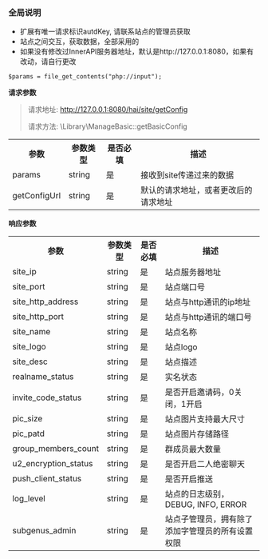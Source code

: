 
### 全局说明
* 扩展有唯一请求标识autdKey, 请联系站点的管理员获取
* 站点之间交互，获取数据，全部采用的
* 如果没有修改过InnerAPI服务器地址，默认是http://127.0.0.1:8080，如果有改动，请自行更改

```
$params = file_get_contents("php://input");
```

**请求参数** 

> 请求地址: http://127.0.0.1:8080/hai/site/getConfig
> 
> 请求方法: \Library\ManageBasic::getBasicConfig
>
> 

<table>
<tr>
<th>参数</th>
<th>参数类型</th>
<th>是否必填</th>
<th>描述</th>
</tr>
<tr>
<td> params </td>
<td> string </td>
<td> 是</td>
<td> 接收到site传递过来的数据</td>
</tr>
<tr>
<td>getConfigUrl</td>
<td>string</td>
<td>是</td>
<td>默认的请求地址，或者更改后的请求地址</td>
</tr>
</table>

**响应参数**

<table >
<tr>
<th> 参数</th>
<th> 参数类型</th>
<th> 是否必填</th>
<th> 描述</th>
</tr>
<tr>
<td> site_ip </td>
<td> string </td>
<td> 是</td>
<td> 站点服务器地址</td>
</tr>
<tr>
<td> site_port </td>
<td> string </td>
<td> 是</td>
<td> 站点端口号</td>
</tr>
<tr>
<td> site_http_address </td>
<td> string </td>
<td> 是</td>
<td> 站点与http通讯的ip地址</td>
</tr>
<tr>
<td> site_http_port </td>
<td> string </td>
<td> 是</td>
<td> 站点与http通讯的端口号</td>
</tr>
<tr>
<td> site_name </td>
<td> string </td>
<td> 是</td>
<td> 站点名称</td>
</tr>
<tr>
<td> site_logo </td>
<td> string </td>
<td> 是</td>
<td> 站点logo</td>
</tr>
<tr>
<td> site_desc </td>
<td> string </td>
<td> 是</td>
<td> 站点描述</td>
</tr>
<tr>
<td> realname_status </td>
<td> string </td>
<td> 是</td>
<td> 实名状态</td>
</tr>
<tr>
<td> invite_code_status </td>
<td> string </td>
<td> 是</td>
<td> 是否开启邀请码，0关闭，1开启</td>
</tr>
<tr>
<td> pic_size</td>
<td> string </td>
<td> 是</td>
<td> 站点图片支持最大尺寸</td>
</tr>
<tr>
<td> pic_patd </td>
<td> string </td>
<td> 是</td>
<td> 站点图片存储路径</td>
</tr>
<tr>
<td> group_members_count </td>
<td> string </td>
<td> 是</td>
<td> 群成员最大数量</td>
</tr>
<tr>
<td> u2_encryption_status </td>
<td> string </td>
<td> 是</td>
<td> 是否开启二人绝密聊天</td>
</tr>
<tr>
<td> push_client_status </td>
<td> string </td>
<td> 是</td>
<td> 是否开启推送</td>
</tr>
<tr>
<td> log_level </td>
<td> string </td>
<td> 是 </td>
<td> 站点的日志级别，DEBUG, INFO, ERROR</td>
</tr>
<tr>
<td> subgenus_admin </td>
<td> string </td>
<td> 是</td>
<td> 站点子管理员，拥有除了添加字管理员的所有设置权限</td>
</tr>
</table>